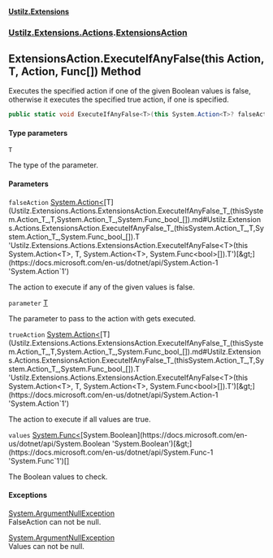 #### [Ustilz.Extensions](index.md 'index')
### [Ustilz.Extensions.Actions](Ustilz.Extensions.Actions.md 'Ustilz.Extensions.Actions').[ExtensionsAction](Ustilz.Extensions.Actions.ExtensionsAction.md 'Ustilz.Extensions.Actions.ExtensionsAction')

## ExtensionsAction.ExecuteIfAnyFalse<T>(this Action<T>, T, Action<T>, Func<bool>[]) Method

Executes the specified action if one of the given Boolean values is false, otherwise it executes the specified true action, if one is specified.

```csharp
public static void ExecuteIfAnyFalse<T>(this System.Action<T>? falseAction, T parameter, System.Action<T>? trueAction=null, params System.Func<bool>[] values);
```
#### Type parameters

<a name='Ustilz.Extensions.Actions.ExtensionsAction.ExecuteIfAnyFalse_T_(thisSystem.Action_T_,T,System.Action_T_,System.Func_bool_[]).T'></a>

`T`

The type of the parameter.
#### Parameters

<a name='Ustilz.Extensions.Actions.ExtensionsAction.ExecuteIfAnyFalse_T_(thisSystem.Action_T_,T,System.Action_T_,System.Func_bool_[]).falseAction'></a>

`falseAction` [System.Action&lt;](https://docs.microsoft.com/en-us/dotnet/api/System.Action-1 'System.Action`1')[T](Ustilz.Extensions.Actions.ExtensionsAction.ExecuteIfAnyFalse_T_(thisSystem.Action_T_,T,System.Action_T_,System.Func_bool_[]).md#Ustilz.Extensions.Actions.ExtensionsAction.ExecuteIfAnyFalse_T_(thisSystem.Action_T_,T,System.Action_T_,System.Func_bool_[]).T 'Ustilz.Extensions.Actions.ExtensionsAction.ExecuteIfAnyFalse<T>(this System.Action<T>, T, System.Action<T>, System.Func<bool>[]).T')[&gt;](https://docs.microsoft.com/en-us/dotnet/api/System.Action-1 'System.Action`1')

The action to execute if any of the given values is false.

<a name='Ustilz.Extensions.Actions.ExtensionsAction.ExecuteIfAnyFalse_T_(thisSystem.Action_T_,T,System.Action_T_,System.Func_bool_[]).parameter'></a>

`parameter` [T](Ustilz.Extensions.Actions.ExtensionsAction.ExecuteIfAnyFalse_T_(thisSystem.Action_T_,T,System.Action_T_,System.Func_bool_[]).md#Ustilz.Extensions.Actions.ExtensionsAction.ExecuteIfAnyFalse_T_(thisSystem.Action_T_,T,System.Action_T_,System.Func_bool_[]).T 'Ustilz.Extensions.Actions.ExtensionsAction.ExecuteIfAnyFalse<T>(this System.Action<T>, T, System.Action<T>, System.Func<bool>[]).T')

The parameter to pass to the action with gets executed.

<a name='Ustilz.Extensions.Actions.ExtensionsAction.ExecuteIfAnyFalse_T_(thisSystem.Action_T_,T,System.Action_T_,System.Func_bool_[]).trueAction'></a>

`trueAction` [System.Action&lt;](https://docs.microsoft.com/en-us/dotnet/api/System.Action-1 'System.Action`1')[T](Ustilz.Extensions.Actions.ExtensionsAction.ExecuteIfAnyFalse_T_(thisSystem.Action_T_,T,System.Action_T_,System.Func_bool_[]).md#Ustilz.Extensions.Actions.ExtensionsAction.ExecuteIfAnyFalse_T_(thisSystem.Action_T_,T,System.Action_T_,System.Func_bool_[]).T 'Ustilz.Extensions.Actions.ExtensionsAction.ExecuteIfAnyFalse<T>(this System.Action<T>, T, System.Action<T>, System.Func<bool>[]).T')[&gt;](https://docs.microsoft.com/en-us/dotnet/api/System.Action-1 'System.Action`1')

The action to execute if all values are true.

<a name='Ustilz.Extensions.Actions.ExtensionsAction.ExecuteIfAnyFalse_T_(thisSystem.Action_T_,T,System.Action_T_,System.Func_bool_[]).values'></a>

`values` [System.Func&lt;](https://docs.microsoft.com/en-us/dotnet/api/System.Func-1 'System.Func`1')[System.Boolean](https://docs.microsoft.com/en-us/dotnet/api/System.Boolean 'System.Boolean')[&gt;](https://docs.microsoft.com/en-us/dotnet/api/System.Func-1 'System.Func`1')[[]](https://docs.microsoft.com/en-us/dotnet/api/System.Array 'System.Array')

The Boolean values to check.

#### Exceptions

[System.ArgumentNullException](https://docs.microsoft.com/en-us/dotnet/api/System.ArgumentNullException 'System.ArgumentNullException')  
FalseAction can not be null.

[System.ArgumentNullException](https://docs.microsoft.com/en-us/dotnet/api/System.ArgumentNullException 'System.ArgumentNullException')  
Values can not be null.